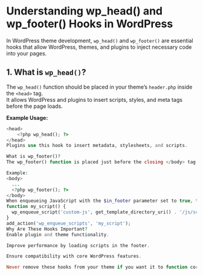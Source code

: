 # Understanding wp_head() and wp_footer() Hooks in WordPress

In WordPress theme development, `wp_head()` and `wp_footer()` are essential hooks that allow WordPress, themes, and plugins to inject necessary code into your pages.

## 1. What is `wp_head()`?
The `wp_head()` function should be placed in your theme’s `header.php` inside the `<head>` tag.  
It allows WordPress and plugins to insert scripts, styles, and meta tags before the page loads.

**Example Usage:**
```php
<head>
    <?php wp_head(); ?>
</head>
Plugins use this hook to insert metadata, stylesheets, and scripts.

What is wp_footer()?
The wp_footer() function is placed just before the closing </body> tag in footer.php.

Example:
<body>
  ...
  <?php wp_footer(); ?>
</body>
When enqueueing JavaScript with the $in_footer parameter set to true, the script will load at the footer:
function my_script() {
  wp_enqueue_script('custom-js', get_template_directory_uri() . '/js/script.js', [], false, true);
}
add_action('wp_enqueue_scripts', 'my_script');
Why Are These Hooks Important?
Enable plugin and theme functionality.

Improve performance by loading scripts in the footer.

Ensure compatibility with core WordPress features.

Never remove these hooks from your theme if you want it to function correctly.
